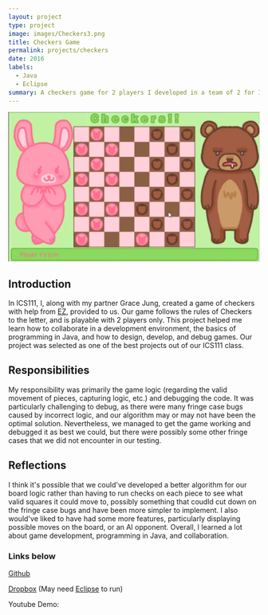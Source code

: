 ```yaml
---
layout: project
type: project
image: images/Checkers3.png
title: Checkers Game
permalink: projects/checkers
date: 2016
labels:
  - Java
  - Eclipse
summary: A checkers game for 2 players I developed in a team of 2 for ICS111.
---
```


<img class="ui medium right floated rounded image" src="../images/Checkers1.png">

## Introduction

In ICS111, I, along with my partner Grace Jung, created a game of checkers with help from [EZ](http://www2.hawaii.edu/~dylank/ics111/), provided to us. Our game follows the rules of Checkers to the letter, and is playable with 2 players only. This project helped me learn how to collaborate in a development environment, the basics of programming in Java, and how to design, develop, and debug games. Our project was selected as one of the best projects out of our ICS111 class.

## Responsibilities

My responsibility was primarily the game logic (regarding the valid movement of pieces, capturing logic, etc.) and debugging the code. It was particularly challenging to debug, as there were many fringe case bugs caused by incorrect logic, and our algorithm may or may not have been the optimal solution. Nevertheless, we managed to get the game working and debugged it as best we could, but there were possibly some other fringe cases that we did not encounter in our testing.

## Reflections

I think it's possible that we could've developed a better algorithm for our board logic rather than having to run checks on each piece to see what valid squares it could move to, possibly something that coudld cut down on the fringe case bugs and have been more simpler to implement. I also would've liked to have had some more features, particularly displaying possible moves on the board, or an AI opponent. Overall, I learned a lot about game development, programming in Java, and collaboration.

### Links below
  
[Github](https://github.com/blaine-wataru/ICS111Checkers)  

[Dropbox](https://www.dropbox.com/s/9m2owgbckxr6d91/CheckersICS111.zip?dl=0) (May need [Eclipse](http://www.eclipse.org/downloads/packages/eclipse-ide-java-developers/keplersr1) to run)

Youtube Demo: 
<div class="ui embed" data-source="youtube" data-id="UQ0Owort4oQ" >
</div>

